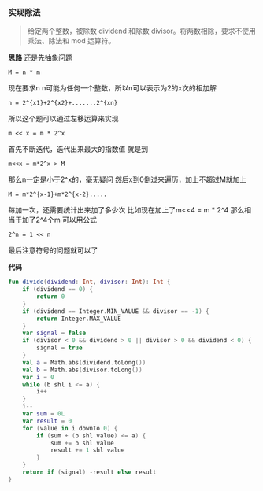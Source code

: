 ### 实现除法
> 给定两个整数，被除数 dividend 和除数 divisor。将两数相除，要求不使用乘法、除法和 mod 运算符。

**思路**
还是先抽象问题

`
M = n * m
`

现在要求n
n可能为任何一个整数，所以n可以表示为2的x次的相加解

`
n = 2^{x1}+2^{x2}+.......2^{xn}
`

所以这个题可以通过左移运算来实现

`
m << x = m * 2^x 
`

首先不断迭代，迭代出来最大的指数值
就是到

`
m<<x = m*2^x > M
`

那么n一定是小于2^x的，毫无疑问
然后x到0倒过来遍历，加上不超过M就加上

`
M = m*2^{x-1}+m*2^{x-2}.....
`

每加一次，还需要统计出来加了多少次
比如现在加上了m<<4 = m * 2^4
那么相当于加了2^4个m
可以用公式

`
2^n = 1 << n
`

最后注意符号的问题就可以了

**代码**

```kotlin
fun divide(dividend: Int, divisor: Int): Int {
    if (dividend == 0) {
        return 0
    }
    if (dividend == Integer.MIN_VALUE && divisor == -1) {
        return Integer.MAX_VALUE
    }
    var signal = false
    if (divisor < 0 && dividend > 0 || divisor > 0 && dividend < 0) {
        signal = true
    }
    val a = Math.abs(dividend.toLong())
    val b = Math.abs(divisor.toLong())
    var i = 0
    while (b shl i <= a) {
        i++
    }
    i--
    var sum = 0L
    var result = 0
    for (value in i downTo 0) {
        if (sum + (b shl value) <= a) {
            sum += b shl value
            result += 1 shl value
        }
    }
    return if (signal) -result else result
}
```
